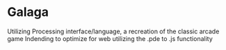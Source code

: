 # Galaga
Utilizing Processing interface/language, a recreation of the classic arcade game
Indending to optimize for web utilizing the .pde to .js functionality 
